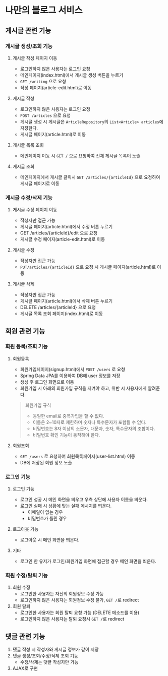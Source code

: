 # 나만의 블로그 서비스

## 게시글 관련 기능

### 게시글 생성/조회 기능
1. 게시글 작성 페이지 이동
    - 로그인하지 않은 사용자는 로그인 요청
    - 메인페이지(index.html)에서 게시글 생성 버튼을 누르기
    - ```GET /writing``` 으로 요청
    - 작성 페이지(article-edit.html)로 이동
    
2. 게시글 작성
    - 로그인하지 않은 사용자는 로그인 요청
    - ```POST /articles``` 으로 요청
    - 게시글 생성 시 게시글은 ```ArticleRepository```의 ```List<Article> articles```에 저장한다.
    - 게시글 페이지(article.html)로 이동
    
3. 게시글 목록 조회
    - 메인페이지 이동 시 ```GET /``` 으로 요청하여 전체 게시글 목록이 노출
    
4. 게시글 조회
    - 메인페이지에서 게시글 클릭시 ```GET /articles/{articleId}``` 으로 요청하여 게시글 페이지로 이동

### 게시글 수정/삭제 기능
1. 게시글 수정 페이지 이동
    - 작성자만 접근 가능
    - 게시글 페이지(article.html)에서 수정 버튼 누르기
    - GET /articles/{articleId}/edit 으로 요청
    - 게시글 수정 페이지(article-edit.html)로 이동
 
 2. 게시글 수정
    - 작성자만 접근 가능
    - ```PUT/articles/{articleId}``` 으로 요청 시 게시글 페이지(article.html)로 이동
 
 3. 게시글 삭제
    - 작성자만 접근 가능
    - 게시글 페이지(article.html)에서 삭제 버튼 누르기
    - DELETE /articles/{articleId} 으로 요청
    - 게시글 목록 조회 페이지(index.html)로 이동
    
## 회원 관련 기능

### 회원 등록/조회 기능
1. 회원등록
    - 회원가입페이지(signup.html)에서 ``POST /users`` 로 요청
    - Spring Data JPA를 이용하여 DB에 user 정보를 저장
    - 생성 후 로그인 화면으로 이동
    - 회원가입 시 아래의 회원가입 규칙을 지켜야 하고, 위반 시 사용자에게 알려준다.
    
    > 회원가입 규칙
    > - 동일한 email로 중복가입을 할 수 없다.
    > - 이름은 2~10자로 제한하며 숫자나 특수문자가 포함될 수 없다.
    > - 비밀번호는 8자 이상의 소문자, 대문자, 숫자, 특수문자의 조합이다.
    > - 비밀번호 확인 기능이 동작해야 한다.
    
2. 회원조회
    - ``GET /users`` 로 요청하여 회원목록페이지(user-list.html) 이동
    - DB에 저장된 회원 정보 노출
    
### 로그인 기능
1. 로그인 기능
    - 로그인 성공 시 메인 화면을 띄우고 우측 상단에 사용자 이름을 띄운다.
    - 로그인 실패 시 상황에 맞는 실패 메시지를 띄운다.
        - 이메일이 없는 경우
        - 비밀번호가 틀린 경우
        
2. 로그아웃 기능
    - 로그아웃 시 메인 화면을 띄운다.
    
3. 기타
    - 로그인 한 유저가 로그인/회원가입 화면에 접근할 경우 메인 화면을 띄운다.
 
    
### 회원 수정/탈퇴 기능
1. 회원 수정
    - 로그인한 사용자는 자신의 회원정보 수정 가능
    - 로그인하지 않은 사용자는 회원정보 수정 불가, ``GET /``로 redirect 
2. 회원 탈퇴
    - 로그인한 사용자는 회원 탈퇴 요청 가능 (DELETE 메소드를 이용)
    - 로그인하지 않은 사용자는 탈퇴 요청시 ``GET /``로 redirect 
    
 
## 댓글 관련 기능
1. 댓글 작성 시 작성자와 게시글 정보가 같이 저장
2. 댓글 생성/조회/수정/삭제 조회 기능
    - 수정/삭제는 댓글 작성자만 가능
3. AJAX로 구현